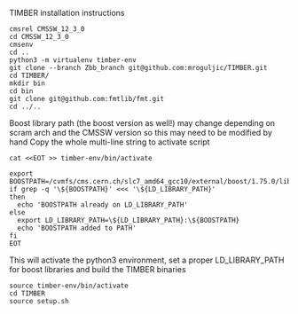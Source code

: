 TIMBER installation instructions

```
cmsrel CMSSW_12_3_0
cd CMSSW_12_3_0
cmsenv
cd ..
python3 -m virtualenv timber-env
git clone --branch Zbb_branch git@github.com:mroguljic/TIMBER.git
cd TIMBER/
mkdir bin
cd bin
git clone git@github.com:fmtlib/fmt.git
cd ../..
```
Boost library path (the boost version as well!) may change depending on scram arch and the CMSSW version so this may need to be modified by hand
Copy the whole multi-line string to activate script
```
cat <<EOT >> timber-env/bin/activate

export BOOSTPATH=/cvmfs/cms.cern.ch/slc7_amd64_gcc10/external/boost/1.75.0/lib
if grep -q '\${BOOSTPATH}' <<< '\${LD_LIBRARY_PATH}'
then
  echo 'BOOSTPATH already on LD_LIBRARY_PATH'
else
  export LD_LIBRARY_PATH=\${LD_LIBRARY_PATH}:\${BOOSTPATH}
  echo 'BOOSTPATH added to PATH'
fi
EOT
```

This will activate the python3 environment, set a proper LD_LIBRARY_PATH for boost libraries and build the TIMBER binaries
```
source timber-env/bin/activate
cd TIMBER
source setup.sh
```

